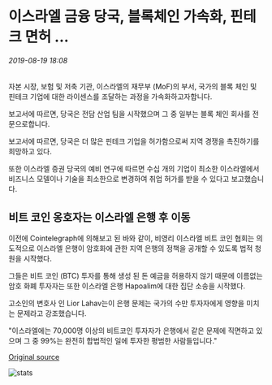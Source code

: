 # 이스라엘 금융 당국, 블록체인 가속화, 핀테크 면허 ...

###### 2019-08-19 18:08

자본 시장, 보험 및 저축 기관, 이스라엘의 재무부 (MoF)의 부서, 국가의 블록 체인 및 핀테크 기업에 대한 라이센스를 조달하는 과정을 가속화하고자합니다.

보고서에 따르면, 당국은 전담 산업 팀을 시작했으며 그 중 일부는 블록 체인 회사를 전문으로합니다.

보고서에 따르면, 당국은 더 많은 핀테크 기업을 허가함으로써 지역 경쟁을 촉진하기를 희망하고 있다.

또한 이스라엘 증권 당국의 예비 연구에 따르면 수십 개의 기업이 최소한 이스라엘에서 비즈니스 모델이나 기술을 최소한으로 변경하여 취업 허가를 받을 수 있다고 보고했습니다.

## 비트 코인 옹호자는 이스라엘 은행 후 이동

이전에 Cointelegraph에 의해보고 된 바와 같이, 비영리 이스라엘 비트 코인 협회는 의도적으로 이스라엘 은행이 암호화에 관한 지역 은행의 정책을 공개할 수 있도록 법적 청원을 시작했다.

그들은 비트 코인 (BTC) 투자를 통해 생성 된 돈 예금을 허용하지 않기 때문에 이름없는 암호 화폐 투자자는 또한 이스라엘 은행 Hapoalim에 대한 집단 소송을 시작했다.

고소인의 변호사 인 Lior Lahav는이 은행 문제는 국가의 수만 투자자에게 영향을 미치는 문제라고 강조했습니다.

"이스라엘에는 70,000명 이상의 비트코인 투자자가 은행에서 같은 문제에 직면하고 있으며 그 중 99%는 완전히 합법적인 일에 투자한 평범한 사람들입니다."

[Original source](https://cointelegraph.com/news/israeli-financial-authority-to-accelerate-blockchain-fintech-licensure)

![stats](https://c.statcounter.com/11760860/0/a89fa40b/1/ "stats")